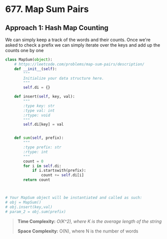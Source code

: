 # 677. Map Sum Pairs

## Approach 1: Hash Map Counting

We can simply keep a track of the words and their counts. Once we're asked to check a prefix we can simply iterate over the keys and add up the counts one by one

```python
class MapSum(object):
    # https://leetcode.com/problems/map-sum-pairs/description/
    def __init__(self):
        """
        Initialize your data structure here.
        """
        self.di = {}

    def insert(self, key, val):
        """
        :type key: str
        :type val: int
        :rtype: void
        """
        self.di[key] = val


    def sum(self, prefix):
        """
        :type prefix: str
        :rtype: int
        """
        count = 0
        for i in self.di:
            if i.startswith(prefix):
                count += self.di[i]
        return count



# Your MapSum object will be instantiated and called as such:
# obj = MapSum()
# obj.insert(key,val)
# param_2 = obj.sum(prefix)

```

> **Time Complexity:** _O\(K^2\), where K is the average length of the string_
>
> **Space Complexity:** O\(N\), where N is the number of words

